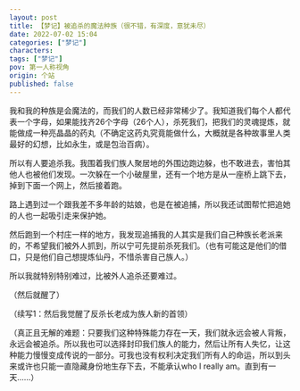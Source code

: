 ```yaml
---
layout: post
title: 【梦记】被追杀的魔法种族（很不错，有深度，意犹未尽）
date: 2022-07-02 15:04
categories: ["梦记"]
characters: 
tags: ["梦记"]
pov: 第一人称视角
origin: 个站
published: false
---
```


我和我的种族是会魔法的，而我们的人数已经非常稀少了。我知道我们每个人都代表一个字母，如果能找齐26个字母（26个人），杀死我们，把我们的灵魂提炼，就能做成一种亮晶晶的药丸（不确定这药丸究竟能做什么，大概就是各种故事里人类最好的幻想，比如永生，或是包治百病）。

所以有人要追杀我。我围着我们族人聚居地的外围边跑边躲，也不敢进去，害怕其他人也被他们发现。一次躲在一个小破屋里，还有一个地方是从一座桥上跳下去，掉到下面一个网上，然后接着跑。

路上遇到过一个跟我差不多年龄的姑娘，也是在被追捕，所以我还试图帮忙把追她的人也一起吸引走来保护她。

然后跑到一个村庄一样的地方，我发现追捕我的人其实是我们自己种族长老派来的，不希望我们被外人抓到，所以宁可先提前杀死我们。（也有可能这是他们的借口，只是他们自己想提炼仙丹，不惜杀害自己族人。）

所以我就特别特别难过，比被外人追杀还要难过。

（然后就醒了）

（续写1：然后我觉醒了反杀长老成为族人新的首领）

（真正且无解的难题：只要我们这种特殊能力存在一天，我们就永远会被人背叛，永远会被追杀。所以我也可以选择封印我们族人的能力，然后让所有人失忆，让这种能力慢慢变成传说的一部分。可我也没有权利决定我们所有人的命运，所以到头来或许也只能一直隐藏身份地生存下去，不能承认who I really am。直到有一天……）
